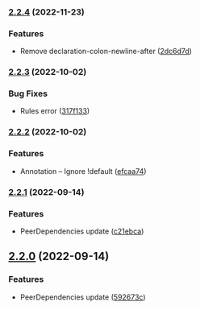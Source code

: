 ### [2.2.4](https://github.com/ravorona/stylelint-config/compare/2.2.3...2.2.4) (2022-11-23)


### Features

* Remove declaration-colon-newline-after ([2dc6d7d](https://github.com/ravorona/stylelint-config/commit/2dc6d7d8c5f217813313733067e3bc5eadc9f9de))

### [2.2.3](https://github.com/ravorona/stylelint-config/compare/2.2.2...2.2.3) (2022-10-02)


### Bug Fixes

* Rules error ([317f133](https://github.com/ravorona/stylelint-config/commit/317f1336ce8c8a6ada9a0d1fb0977ed71534ffa9))

### [2.2.2](https://github.com/ravorona/stylelint-config/compare/2.2.1...2.2.2) (2022-10-02)


### Features

* Annotation – Ignore !default ([efcaa74](https://github.com/ravorona/stylelint-config/commit/efcaa74e485abbf94a880215650bb79663eb2c3f))

### [2.2.1](https://github.com/ravorona/stylelint-config/compare/2.2.0...2.2.1) (2022-09-14)


### Features

* PeerDependencies update ([c21ebca](https://github.com/ravorona/stylelint-config/commit/c21ebca62413b15c3e84bca2a3b7cb34de25953b))

## [2.2.0](https://github.com/ravorona/stylelint-config/compare/2.1.3...2.2.0) (2022-09-14)


### Features

* PeerDependencies update ([592673c](https://github.com/ravorona/stylelint-config/commit/592673cda31e426a3150b73cd0b9ace7faa293f8))

